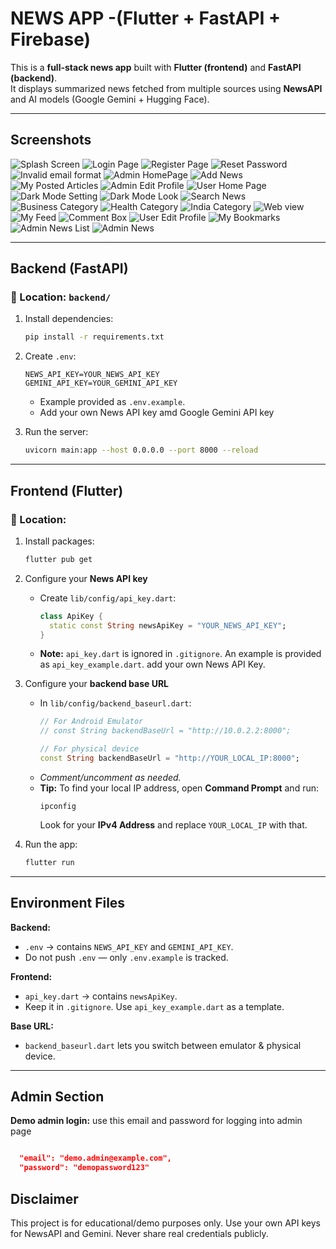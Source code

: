 # NEWS APP -(Flutter + FastAPI + Firebase)

This is a **full-stack news app** built with **Flutter (frontend)** and **FastAPI (backend)**.  
It displays summarized news fetched from multiple sources using **NewsAPI** and AI models (Google Gemini + Hugging Face).

---

## Screenshots

![Splash Screen](app_screenshots/splash_screen.jpeg)
![Login Page](app_screenshots/login_page.jpeg)
![Register Page](app_screenshots/register_page.jpeg)
![Reset Password](app_screenshots/reset_pword.jpeg)
![Invalid email format](app_screenshots/invalid_email_frmt.jpeg)
![Admin HomePage](app_screenshots/admin_homepage.jpeg)
![Add News](app_screenshots/add_news.jpeg)
![My Posted Articles](app_screenshots/my_posted_articles.jpeg)
![Admin Edit Profile](app_screenshots/admin_edit_profile.jpeg)
![User Home Page](app_screenshots/user_homepage.jpeg)
![Dark Mode Setting](app_screenshots/dark_mode_setting.jpeg)
![Dark Mode Look](app_screenshots/dark_mode.jpeg)
![Search News](app_screenshots/search_news.jpeg)
![Business Category](app_screenshots/business_caetgory.jpeg)
![Health Category](app_screenshots/health_category.jpeg)
![India Category](app_screenshots/india_category.jpeg)
![Web view](app_screenshots/web_view.jpeg)
![My Feed](app_screenshots/my_feed.jpeg)
![Comment Box](app_screenshots/comment_box.jpeg)
![User Edit Profile](app_screenshots/user_edit_profile.jpeg)
![My Bookmarks](app_screenshots/my_bookmarks.jpeg)
![Admin News List](app_screenshots/admin_news_list.jpeg)
![Admin News](app_screenshots/admin_news.jpeg)


---

## Backend (FastAPI)

### 🔹 Location: `backend/`

1. Install dependencies:
   ```bash
   pip install -r requirements.txt
   ```

2. Create `.env`:
   ```env
   NEWS_API_KEY=YOUR_NEWS_API_KEY
   GEMINI_API_KEY=YOUR_GEMINI_API_KEY
   ```

   - Example provided as `.env.example`.
   - Add your own News API key amd Google Gemini API key

3. Run the server:
   ```bash
   uvicorn main:app --host 0.0.0.0 --port 8000 --reload
   ```

---
## Frontend (Flutter)

### 🔹 Location: 

1. Install packages:
   ```bash
   flutter pub get
   ```

2. Configure your **News API key**  
   - Create `lib/config/api_key.dart`:
     ```dart
     class ApiKey {
       static const String newsApiKey = "YOUR_NEWS_API_KEY";
     }
     ```
   - **Note:** `api_key.dart` is ignored in `.gitignore`. An example is provided as `api_key_example.dart`. add your own News API Key.

3. Configure your **backend base URL**  
   - In `lib/config/backend_baseurl.dart`:
     ```dart
     // For Android Emulator
     // const String backendBaseUrl = "http://10.0.2.2:8000";

     // For physical device
     const String backendBaseUrl = "http://YOUR_LOCAL_IP:8000";
     ```
   - *Comment/uncomment as needed.*
   - **Tip:** To find your local IP address, open **Command Prompt** and run:
       ```
     ipconfig
     ```
     Look for your **IPv4 Address** and replace `YOUR_LOCAL_IP` with that.
4. Run the app:
   ```bash
   flutter run
   ```

---

## Environment Files

**Backend:**  
- `.env` → contains `NEWS_API_KEY` and `GEMINI_API_KEY`.  
- Do not push `.env` — only `.env.example` is tracked.

**Frontend:**  
- `api_key.dart` → contains `newsApiKey`.  
- Keep it in `.gitignore`. Use `api_key_example.dart` as a template.

**Base URL:**  
- `backend_baseurl.dart` lets you switch between emulator & physical device.

---


## Admin Section

**Demo admin login:**
use this email and password for logging into admin page 
```json

  "email": "demo.admin@example.com",
  "password": "demopassword123"

```
## Disclaimer
This project is for educational/demo purposes only.
Use your own API keys for NewsAPI and Gemini.
Never share real credentials publicly.